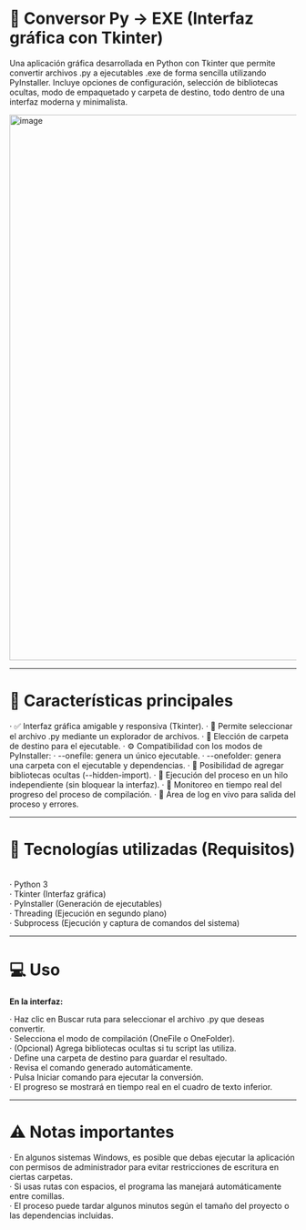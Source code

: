 # 🐍 Conversor Py → EXE (Interfaz gráfica con Tkinter)

Una aplicación gráfica desarrollada en Python con Tkinter que permite convertir archivos .py a ejecutables .exe de forma sencilla utilizando PyInstaller.
Incluye opciones de configuración, selección de bibliotecas ocultas, modo de empaquetado y carpeta de destino, todo dentro de una interfaz moderna y minimalista.<br>

<img width="749" height="959" alt="image" src="https://github.com/user-attachments/assets/aa284d5d-cd3c-4aae-a97c-58e386220ec7" />

-------------------

# 🚀 Características principales

· ✅ Interfaz gráfica amigable y responsiva (Tkinter).
· 📂 Permite seleccionar el archivo .py mediante un explorador de archivos.
· 📁 Elección de carpeta de destino para el ejecutable.
· ⚙️ Compatibilidad con los modos de PyInstaller:
  · --onefile: genera un único ejecutable.
  · --onefolder: genera una carpeta con el ejecutable y dependencias.
· 🧩 Posibilidad de agregar bibliotecas ocultas (--hidden-import).
· 🧵 Ejecución del proceso en un hilo independiente (sin bloquear la interfaz).
· 📜 Monitoreo en tiempo real del progreso del proceso de compilación.
· 💬 Área de log en vivo para salida del proceso y errores.

--------------

# 🧠 Tecnologías utilizadas (Requisitos)
<br>
· Python 3<br>
· Tkinter (Interfaz gráfica)<br>
· PyInstaller (Generación de ejecutables)<br>
· Threading (Ejecución en segundo plano)<br>
· Subprocess (Ejecución y captura de comandos del sistema)<br>

-------------

# 💻 Uso

**En la interfaz:**

· Haz clic en Buscar ruta para seleccionar el archivo .py que deseas convertir.<br>
· Selecciona el modo de compilación (OneFile o OneFolder).<br>
· (Opcional) Agrega bibliotecas ocultas si tu script las utiliza.<br>
· Define una carpeta de destino para guardar el resultado.<br>
· Revisa el comando generado automáticamente.<br>
· Pulsa Iniciar comando para ejecutar la conversión.<br>
· El progreso se mostrará en tiempo real en el cuadro de texto inferior.<br>

--------------

# ⚠️ Notas importantes

· En algunos sistemas Windows, es posible que debas ejecutar la aplicación con permisos de administrador para evitar restricciones de escritura en ciertas carpetas.<br>
· Si usas rutas con espacios, el programa las manejará automáticamente entre comillas.<br>
· El proceso puede tardar algunos minutos según el tamaño del proyecto o las dependencias incluidas.<br>
